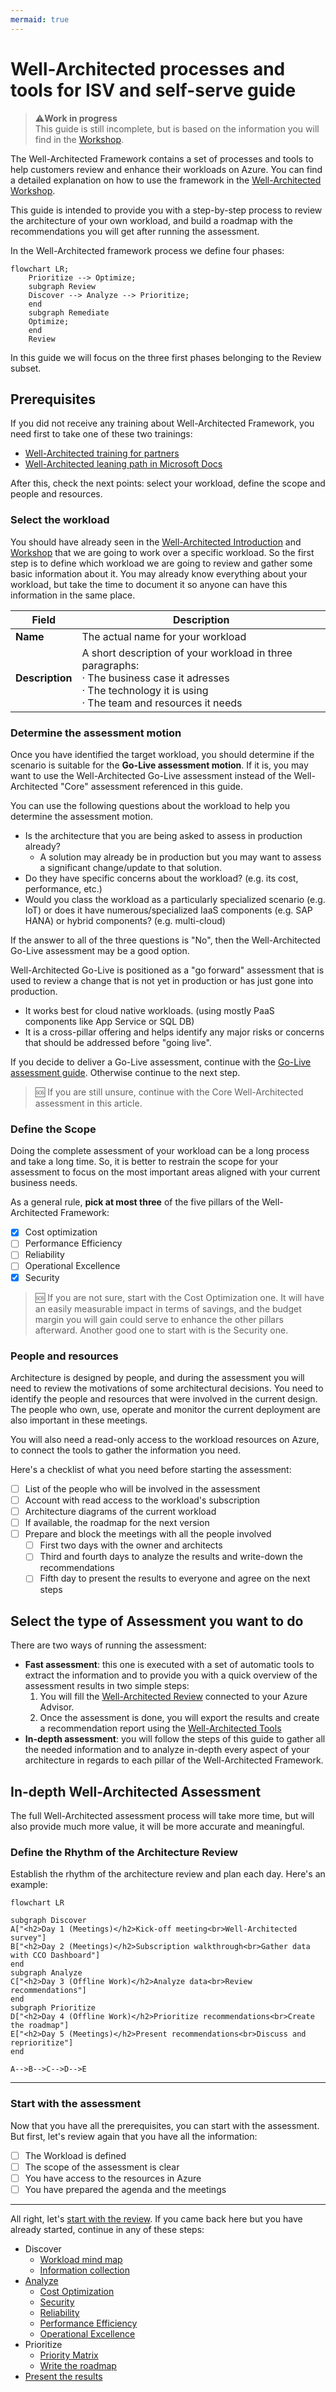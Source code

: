 ```yaml
---
mermaid: true
---
```

# Well-Architected processes and tools for ISV and self-serve guide

> ⚠️**Work in progress** \
This guide is still incomplete, but is based on the information you will find in the [Workshop][waf-workshop].

The Well-Architected Framework contains a set of processes and tools to help customers review and enhance their workloads on Azure. You can find a detailed explanation on how to use the framework in the [Well-Architected Workshop][waf-workshop].

This guide is intended to provide you with a step-by-step process to review the architecture of your own workload, and build a roadmap with the recommendations you will get after running the assessment.

In the Well-Architected framework process we define four phases:

```mermaid
flowchart LR;
    Prioritize --> Optimize;    
    subgraph Review
    Discover --> Analyze --> Prioritize;
    end
    subgraph Remediate
    Optimize;
    end
    Review
```

In this guide we will focus on the three first phases belonging to the Review subset.

## Prerequisites

If you did not receive any training about Well-Architected Framework, you need first to take one of these two trainings:

* [Well-Architected training for partners][partner-training]
* [Well-Architected leaning path in Microsoft Docs][docs-training]

After this, check the next points: select your workload, define the scope and people and resources.

### Select the workload

You should have already seen in the [Well-Architected Introduction][waf-introduction] and [Workshop][waf-workshop] that we are going to work over a specific workload. So the first step is to define which workload we are going to review and gather some basic information about it. You may already know everything about your workload, but take the time to document it so anyone can have this information in the same place.

| **Field** | **Description** |
| --- | --- |
| **Name** | The actual name for your workload|
| **Description** | A short description of your workload in three paragraphs:<br>· The business case it adresses<br>· The technology it is using<br>· The team and resources it needs |

### Determine the assessment motion

Once you have identified the target workload, you should determine if the scenario is suitable for the **Go-Live assessment motion**. If it is, you may want to use the Well-Architected Go-Live assessment instead of the Well-Architected "Core" assessment referenced in this guide.

You can use the following questions about the workload to help you determine the assessment motion.

* Is the architecture that you are being asked to assess in production already? 
  * A solution may already be in production but you may want to assess a significant change/update to that solution.
* Do they have specific concerns about the workload? (e.g. its cost, performance, etc.)
* Would you class the workload as a particularly specialized scenario (e.g. IoT) or does it have numerous/specialized IaaS components (e.g. SAP HANA) or hybrid components? (e.g. multi-cloud) 

If the answer to all of the three questions is "No", then the Well-Architected Go-Live assessment may be a good option.

Well-Architected Go-Live is positioned as a "go forward" assessment that is used to review a change that is not yet in production or has just gone into production.
* It works best for cloud native workloads. (using mostly PaaS components like App Service or SQL DB) 
* It is a cross-pillar offering and helps identify any major risks or concerns that should be addressed before "going live". 

If you decide to deliver a Go-Live assessment, continue with the [Go-Live assessment guide](./Go-Live.md).
Otherwise continue to the next step.
> 🆘 If you are still unsure, continue with the Core Well-Architected assessment in this article.

### Define the Scope

Doing the complete assessment of your workload can be a long process and take a long time. So, it is better to restrain the scope for your assessment to focus on the most important areas aligned with your current business needs.

As a general rule, **pick at most three** of the five pillars of the Well-Architected Framework:

- [x] Cost optimization
- [ ] Performance Efficiency
- [ ] Reliability
- [ ] Operational Excellence
- [x] Security

> 🆘 If you are not sure, start with the Cost Optimization one. It will have an easily measurable impact in terms of savings, and the budget margin you will gain could serve to enhance the other pillars afterward. Another good one to start with is the Security one.

### People and resources

Architecture is designed by people, and during the assessment you will need to review the motivations of some architectural decisions. You need to identify the people and resources that were involved in the current design. The people who own, use, operate and monitor the current deployment are also important in these meetings.

You will also need a read-only access to the workload resources on Azure, to connect the tools to gather the information you need.

Here's a checklist of what you need before starting the assessment:

- [ ] List of the people who will be involved in the assessment
- [ ] Account with read access to the workload's subscription
- [ ] Architecture diagrams of the current workload
- [ ] If available, the roadmap for the next version
- [ ] Prepare and block the meetings with all the people involved
  - [ ] First two days with the owner and architects
  - [ ] Third and fourth days to analyze the results and write-down the recommendations
  - [ ] Fifth day to present the results to everyone and agree on the next steps

## Select the type of Assessment you want to do

There are two ways of running the assessment:

* **Fast assessment**: this one is executed with a set of automatic tools to extract the information and to provide you with a quick overview of the assessment results in two simple steps:
    1. You will fill the [Well-Architected Review][waf-review] connected to your Azure Advisor.
    2. Once the assessment is done, you will export the results and create a recommendation report using the [Well-Architected Tools][warp]
* **In-depth assessment**: you will follow the steps of this guide to gather all the needed information and to analyze in-depth every aspect of your architecture in regards to each pillar of the Well-Architected Framework.

## In-depth Well-Architected Assessment

The full Well-Architected assessment process will take more time, but will also provide much more value, it will be more accurate and meaningful.

### Define the Rhythm of the Architecture Review

Establish the rhythm of the architecture review and plan each day. Here's an example:

```mermaid
flowchart LR

subgraph Discover
A["<h2>Day 1 (Meetings)</h2>Kick-off meeting<br>Well-Architected survey"] 
B["<h2>Day 2 (Meetings)</h2>Subscription walkthrough<br>Gather data with CCO Dashboard"]
end
subgraph Analyze
C["<h2>Day 3 (Offline Work)</h2>Analyze data<br>Review recommendations"]
end
subgraph Prioritize
D["<h2>Day 4 (Offline Work)</h2>Prioritize recommendations<br>Create the roadmap"]
E["<h2>Day 5 (Meetings)</h2>Present recommendations<br>Discuss and reprioritize"]
end

A-->B-->C-->D-->E
```

---

### Start with the assessment

Now that you have all the prerequisites, you can start with the assessment. But first, let's review again that you have all the information:

* [ ] The Workload is defined
* [ ] The scope of the assessment is clear
* [ ] You have access to the resources in Azure
* [ ] You have prepared the agenda and the meetings

---

All right, let's [start with the review][1]. If you came back here but you have already started, continue in any of these steps:

* Discover
  * [Workload mind map][1]
  * [Information collection][2]
* [Analyze][3]
  * [Cost Optimization][3.A]
  * [Security][3.B]
  * [Reliability][3.C]
  * [Performance Efficiency][3.D]
  * [Operational Excellence][3.E]
* Prioritize
  * [Priority Matrix][4]
  * [Write the roadmap][5]
* [Present the results][6]

[1]: ./steps/01.Workload.md
[2]: ./steps/02.Collection.md
[3]: ./steps/03.Analyze
[3.A]: ./steps/03.A.CostOptimization.md
[3.B]: ./steps/03.B.Security.md
[3.C]: ./steps/03.C.Reliability.md
[3.D]: ./steps/03.D.Performance.md
[3.E]: ./steps/03.E.Operations.md
[4]: ./steps/04.Prioritize.md
[5]: ./steps/05.Roadmap
[6]: ./steps/06.Finalize.md

[waf-introduction]: ../0.%20Well-Architected%20Introduction
[waf-review]: https://docs.microsoft.com/en-us/assessments/
[waf-workshop]: ../1.%20Well-Architected%20Workshop
[warp]: https://github.com/Azure/WellArchitected-Tools/tree/main/WARP/devops#reporting

[partner-training]: https://www.microsoft.com/azure/partners/well-architected
[docs-training]: https://docs.microsoft.com/en-us/learn/paths/azure-well-architected-framework/
